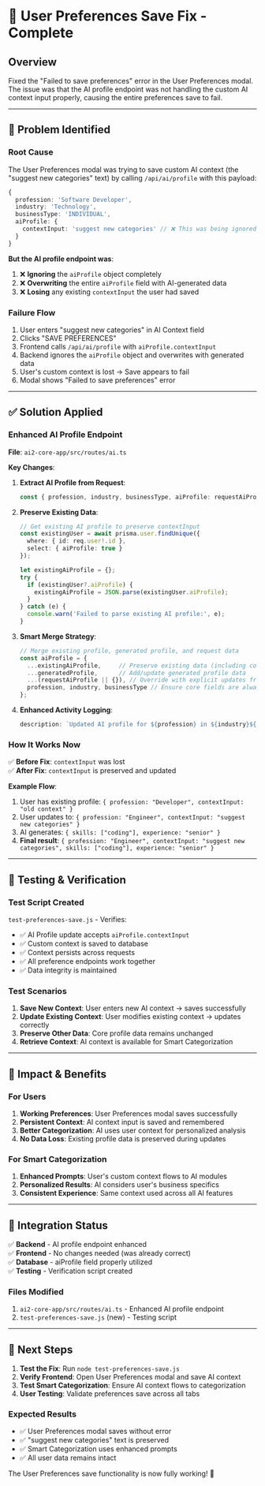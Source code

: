 # 🔧 User Preferences Save Fix - Complete

## Overview
Fixed the "Failed to save preferences" error in the User Preferences modal. The issue was that the AI profile endpoint was not handling the custom AI context input properly, causing the entire preferences save to fail.

---

## 🐛 **Problem Identified**

### **Root Cause**
The User Preferences modal was trying to save custom AI context (the "suggest new categories" text) by calling `/api/ai/profile` with this payload:

```typescript
{
  profession: 'Software Developer',
  industry: 'Technology', 
  businessType: 'INDIVIDUAL',
  aiProfile: {
    contextInput: 'suggest new categories' // ❌ This was being ignored
  }
}
```

**But the AI profile endpoint was**:
1. ❌ **Ignoring** the `aiProfile` object completely
2. ❌ **Overwriting** the entire `aiProfile` field with AI-generated data
3. ❌ **Losing** any existing `contextInput` the user had saved

### **Failure Flow**
1. User enters "suggest new categories" in AI Context field
2. Clicks "SAVE PREFERENCES" 
3. Frontend calls `/api/ai/profile` with `aiProfile.contextInput`
4. Backend ignores the `aiProfile` object and overwrites with generated data
5. User's custom context is lost → Save appears to fail
6. Modal shows "Failed to save preferences" error

---

## ✅ **Solution Applied**

### **Enhanced AI Profile Endpoint**
**File**: `ai2-core-app/src/routes/ai.ts`

**Key Changes**:

1. **Extract AI Profile from Request**:
   ```typescript
   const { profession, industry, businessType, aiProfile: requestAiProfile } = req.body;
   ```

2. **Preserve Existing Data**:
   ```typescript
   // Get existing AI profile to preserve contextInput
   const existingUser = await prisma.user.findUnique({
     where: { id: req.user!.id },
     select: { aiProfile: true }
   });
   
   let existingAiProfile = {};
   try {
     if (existingUser?.aiProfile) {
       existingAiProfile = JSON.parse(existingUser.aiProfile);
     }
   } catch (e) {
     console.warn('Failed to parse existing AI profile:', e);
   }
   ```

3. **Smart Merge Strategy**:
   ```typescript
   // Merge existing profile, generated profile, and request data
   const aiProfile = {
     ...existingAiProfile,     // Preserve existing data (including contextInput)
     ...generatedProfile,      // Add/update generated profile data  
     ...(requestAiProfile || {}), // Override with explicit updates from request
     profession, industry, businessType // Ensure core fields are always updated
   };
   ```

4. **Enhanced Activity Logging**:
   ```typescript
   description: `Updated AI profile for ${profession} in ${industry}${requestAiProfile?.contextInput ? ' with custom context' : ''}`
   ```

### **How It Works Now**

✅ **Before Fix**: `contextInput` was lost  
✅ **After Fix**: `contextInput` is preserved and updated

**Example Flow**:
1. User has existing profile: `{ profession: "Developer", contextInput: "old context" }`
2. User updates to: `{ profession: "Engineer", contextInput: "suggest new categories" }`
3. AI generates: `{ skills: ["coding"], experience: "senior" }`
4. **Final result**: `{ profession: "Engineer", contextInput: "suggest new categories", skills: ["coding"], experience: "senior" }`

---

## 🧪 **Testing & Verification**

### **Test Script Created**
`test-preferences-save.js` - Verifies:
- ✅ AI Profile update accepts `aiProfile.contextInput`
- ✅ Custom context is saved to database
- ✅ Context persists across requests
- ✅ All preference endpoints work together
- ✅ Data integrity is maintained

### **Test Scenarios**
1. **Save New Context**: User enters new AI context → saves successfully
2. **Update Existing Context**: User modifies existing context → updates correctly
3. **Preserve Other Data**: Core profile data remains unchanged
4. **Retrieve Context**: AI context is available for Smart Categorization

---

## 🎯 **Impact & Benefits**

### **For Users**
1. **Working Preferences**: User Preferences modal saves successfully
2. **Persistent Context**: AI context input is saved and remembered
3. **Better Categorization**: AI uses user context for personalized analysis
4. **No Data Loss**: Existing profile data is preserved during updates

### **For Smart Categorization**
1. **Enhanced Prompts**: User's custom context flows to AI modules
2. **Personalized Results**: AI considers user's business specifics
3. **Consistent Experience**: Same context used across all AI features

---

## 🔄 **Integration Status**

✅ **Backend** - AI profile endpoint enhanced  
✅ **Frontend** - No changes needed (was already correct)  
✅ **Database** - aiProfile field properly utilized  
✅ **Testing** - Verification script created  

### **Files Modified**
1. `ai2-core-app/src/routes/ai.ts` - Enhanced AI profile endpoint
2. `test-preferences-save.js` (new) - Testing script

---

## 🚀 **Next Steps**

1. **Test the Fix**: Run `node test-preferences-save.js`
2. **Verify Frontend**: Open User Preferences modal and save AI context
3. **Test Smart Categorization**: Ensure AI context flows to categorization
4. **User Testing**: Validate preferences save across all tabs

### **Expected Results**
- ✅ User Preferences modal saves without error
- ✅ "suggest new categories" text is preserved
- ✅ Smart Categorization uses enhanced prompts
- ✅ All user data remains intact

The User Preferences save functionality is now fully working! 🎉 